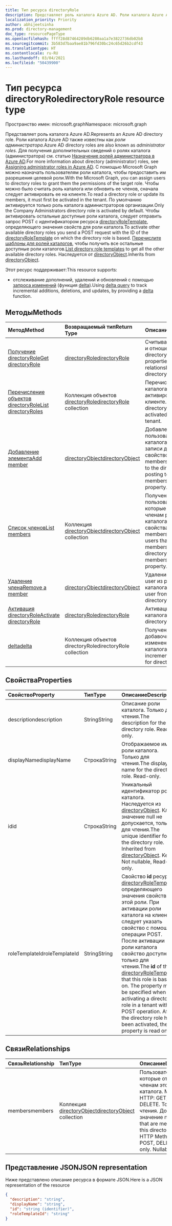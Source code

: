 ```yaml
---
title: Тип ресурса directoryRole
description: Представляет роль каталога Azure AD. Роли каталога Azure AD также известны как *роли администратора*.
localization_priority: Priority
author: abhijeetsinha
ms.prod: directory-management
doc_type: resourcePageType
ms.openlocfilehash: ffff28d87464289db6280aa1a7e3822736db02b8
ms.sourcegitcommit: 3b583d7baa9ae81b796fd30bc24c65d26b2cdf43
ms.translationtype: HT
ms.contentlocale: ru-RU
ms.lasthandoff: 03/04/2021
ms.locfileid: "50439900"
---
```

# <a name="directoryrole-resource-type"></a><span data-ttu-id="4e966-104">Тип ресурса directoryRole</span><span class="sxs-lookup"><span data-stu-id="4e966-104">directoryRole resource type</span></span>

<span data-ttu-id="4e966-105">Пространство имен: microsoft.graph</span><span class="sxs-lookup"><span data-stu-id="4e966-105">Namespace: microsoft.graph</span></span>

<span data-ttu-id="4e966-106">Представляет роль каталога Azure AD.</span><span class="sxs-lookup"><span data-stu-id="4e966-106">Represents an Azure AD directory role.</span></span> <span data-ttu-id="4e966-107">Роли каталога Azure AD также известны как *роли администратора*.</span><span class="sxs-lookup"><span data-stu-id="4e966-107">Azure AD directory roles are also known as *administrator roles*.</span></span> <span data-ttu-id="4e966-108">Для получения дополнительных сведений о ролях каталога (администратора) см. статью [Назначение ролей администратора в Azure AD](/azure/active-directory/users-groups-roles/directory-assign-admin-roles).</span><span class="sxs-lookup"><span data-stu-id="4e966-108">For more information about directory (administrator) roles, see [Assigning administrator roles in Azure AD](/azure/active-directory/users-groups-roles/directory-assign-admin-roles).</span></span> <span data-ttu-id="4e966-109">С помощью Microsoft Graph можно назначать пользователям роли каталога, чтобы предоставить им разрешения целевой роли.</span><span class="sxs-lookup"><span data-stu-id="4e966-109">With the Microsoft Graph, you can assign users to directory roles to grant them the permissions of the target role.</span></span> <span data-ttu-id="4e966-110">Чтобы можно было считать роль каталога или обновить ее членов, сначала следует активировать ее на клиенте.</span><span class="sxs-lookup"><span data-stu-id="4e966-110">To read a directory role or update its members, it must first be activated in the tenant.</span></span> <span data-ttu-id="4e966-111">По умолчанию активируется только роль каталога администраторов организации.</span><span class="sxs-lookup"><span data-stu-id="4e966-111">Only the Company Administrators directory role is activated by default.</span></span> <span data-ttu-id="4e966-112">Чтобы активировать остальные доступные роли каталога, следует отправить запрос POST с идентификатором ресурса [directoryRoleTemplate](directoryroletemplate.md), определяющего значения свойств для роли каталога.</span><span class="sxs-lookup"><span data-stu-id="4e966-112">To activate other available directory roles you send a POST request with the ID of the [directoryRoleTemplate](directoryroletemplate.md) on which the directory role is based.</span></span> <span data-ttu-id="4e966-113">[Перечислите шаблоны для ролей каталогов](../api/directoryroletemplate-list.md), чтобы получить все остальные доступные роли каталогов.</span><span class="sxs-lookup"><span data-stu-id="4e966-113">[List directory role templates](../api/directoryroletemplate-list.md) to get all the other available directory roles.</span></span> <span data-ttu-id="4e966-114">Наследуется от [directoryObject](directoryobject.md).</span><span class="sxs-lookup"><span data-stu-id="4e966-114">Inherits from [directoryObject](directoryobject.md).</span></span>

<span data-ttu-id="4e966-115">Этот ресурс поддерживает:</span><span class="sxs-lookup"><span data-stu-id="4e966-115">This resource supports:</span></span>

- <span data-ttu-id="4e966-116">отслеживание дополнений, удалений и обновлений с помощью [запроса изменений](/graph/delta-query-overview) (функция [delta](../api/directoryrole-delta.md)).</span><span class="sxs-lookup"><span data-stu-id="4e966-116">Using [delta query](/graph/delta-query-overview) to track incremental additions, deletions, and updates, by providing a [delta](../api/directoryrole-delta.md) function.</span></span>

## <a name="methods"></a><span data-ttu-id="4e966-117">Методы</span><span class="sxs-lookup"><span data-stu-id="4e966-117">Methods</span></span>

| <span data-ttu-id="4e966-118">Метод</span><span class="sxs-lookup"><span data-stu-id="4e966-118">Method</span></span>       | <span data-ttu-id="4e966-119">Возвращаемый тип</span><span class="sxs-lookup"><span data-stu-id="4e966-119">Return Type</span></span>  |<span data-ttu-id="4e966-120">Описание</span><span class="sxs-lookup"><span data-stu-id="4e966-120">Description</span></span>|
|:---------------|:--------|:----------|
|[<span data-ttu-id="4e966-121">Получение directoryRole</span><span class="sxs-lookup"><span data-stu-id="4e966-121">Get directoryRole</span></span>](../api/directoryrole-get.md) | [<span data-ttu-id="4e966-122">directoryRole</span><span class="sxs-lookup"><span data-stu-id="4e966-122">directoryRole</span></span>](directoryrole.md) | <span data-ttu-id="4e966-123">Считывание свойств и отношений объекта directoryRole.</span><span class="sxs-lookup"><span data-stu-id="4e966-123">Read properties and relationships of directoryRole object.</span></span> |
|[<span data-ttu-id="4e966-124">Перечисление объектов directoryRole</span><span class="sxs-lookup"><span data-stu-id="4e966-124">List directoryRoles</span></span>](../api/directoryrole-list.md) | <span data-ttu-id="4e966-125">Коллекция объектов [directoryRole](directoryrole.md)</span><span class="sxs-lookup"><span data-stu-id="4e966-125">[directoryRole](directoryrole.md) collection</span></span> | <span data-ttu-id="4e966-126">Перечисление ролей каталога, активированных в клиенте.</span><span class="sxs-lookup"><span data-stu-id="4e966-126">List the directory roles that are activated in the tenant.</span></span> |
|[<span data-ttu-id="4e966-127">Добавление элемента</span><span class="sxs-lookup"><span data-stu-id="4e966-127">Add member</span></span>](../api/directoryrole-post-members.md) |[<span data-ttu-id="4e966-128">directoryObject</span><span class="sxs-lookup"><span data-stu-id="4e966-128">directoryObject</span></span>](directoryobject.md)| <span data-ttu-id="4e966-129">Добавление пользователя в роль каталога путем записи данных в свойство навигации members.</span><span class="sxs-lookup"><span data-stu-id="4e966-129">Add a user to the directory role by posting to the members navigation property.</span></span>|
|[<span data-ttu-id="4e966-130">Список членов</span><span class="sxs-lookup"><span data-stu-id="4e966-130">List members</span></span>](../api/directoryrole-list-members.md) |<span data-ttu-id="4e966-131">Коллекция [directoryObject](directoryobject.md)</span><span class="sxs-lookup"><span data-stu-id="4e966-131">[directoryObject](directoryobject.md) collection</span></span>| <span data-ttu-id="4e966-132">Получение пользователей, которые относятся к членам роли каталога, из свойства навигации members.</span><span class="sxs-lookup"><span data-stu-id="4e966-132">Get the users that are members of the directory role from the members navigation property.</span></span>|
|[<span data-ttu-id="4e966-133">Удаление члена</span><span class="sxs-lookup"><span data-stu-id="4e966-133">Remove a member</span></span>](../api/directoryrole-delete-member.md) |[<span data-ttu-id="4e966-134">directoryObject</span><span class="sxs-lookup"><span data-stu-id="4e966-134">directoryObject</span></span>](directoryobject.md)| <span data-ttu-id="4e966-135">Удаление ресурса user из роли каталога.</span><span class="sxs-lookup"><span data-stu-id="4e966-135">Remove a user from the directory role.</span></span>|
|[<span data-ttu-id="4e966-136">Активация directoryRole</span><span class="sxs-lookup"><span data-stu-id="4e966-136">Activate directoryRole</span></span>](../api/directoryrole-post-directoryroles.md) |[<span data-ttu-id="4e966-137">directoryRole</span><span class="sxs-lookup"><span data-stu-id="4e966-137">directoryRole</span></span>](directoryrole.md) | <span data-ttu-id="4e966-138">Активация роли каталога.</span><span class="sxs-lookup"><span data-stu-id="4e966-138">Activate a directory role.</span></span>|
|[<span data-ttu-id="4e966-139">delta</span><span class="sxs-lookup"><span data-stu-id="4e966-139">delta</span></span>](../api/directoryrole-delta.md)|<span data-ttu-id="4e966-140">Коллекция объектов directoryRole</span><span class="sxs-lookup"><span data-stu-id="4e966-140">directoryRole collection</span></span>| <span data-ttu-id="4e966-141">Получение добавочных изменений для ролей каталога.</span><span class="sxs-lookup"><span data-stu-id="4e966-141">Get incremental changes for directory roles.</span></span> |

## <a name="properties"></a><span data-ttu-id="4e966-142">Свойства</span><span class="sxs-lookup"><span data-stu-id="4e966-142">Properties</span></span>
| <span data-ttu-id="4e966-143">Свойство</span><span class="sxs-lookup"><span data-stu-id="4e966-143">Property</span></span>   | <span data-ttu-id="4e966-144">Тип</span><span class="sxs-lookup"><span data-stu-id="4e966-144">Type</span></span> | <span data-ttu-id="4e966-145">Описание</span><span class="sxs-lookup"><span data-stu-id="4e966-145">Description</span></span> |
|:---------------|:--------|:----------|
|<span data-ttu-id="4e966-146">description</span><span class="sxs-lookup"><span data-stu-id="4e966-146">description</span></span>|<span data-ttu-id="4e966-147">String</span><span class="sxs-lookup"><span data-stu-id="4e966-147">String</span></span>|<span data-ttu-id="4e966-p103">Описание роли каталога. Только для чтения.</span><span class="sxs-lookup"><span data-stu-id="4e966-p103">The description for the directory role. Read-only.</span></span> |
|<span data-ttu-id="4e966-150">displayName</span><span class="sxs-lookup"><span data-stu-id="4e966-150">displayName</span></span>|<span data-ttu-id="4e966-151">Строка</span><span class="sxs-lookup"><span data-stu-id="4e966-151">String</span></span>|<span data-ttu-id="4e966-p104">Отображаемое имя роли каталога. Только для чтения.</span><span class="sxs-lookup"><span data-stu-id="4e966-p104">The display name for the directory role. Read-only.</span></span> |
|<span data-ttu-id="4e966-154">id</span><span class="sxs-lookup"><span data-stu-id="4e966-154">id</span></span>|<span data-ttu-id="4e966-155">Строка</span><span class="sxs-lookup"><span data-stu-id="4e966-155">String</span></span>|<span data-ttu-id="4e966-p105">Уникальный идентификатор роли каталога. Наследуется из [directoryObject](directoryobject.md). Ключ, значение null не допускается, только для чтения.</span><span class="sxs-lookup"><span data-stu-id="4e966-p105">The unique identifier for the directory role. Inherited from [directoryObject](directoryobject.md). Key, Not nullable, Read-only.</span></span>|
|<span data-ttu-id="4e966-159">roleTemplateId</span><span class="sxs-lookup"><span data-stu-id="4e966-159">roleTemplateId</span></span>|<span data-ttu-id="4e966-160">String</span><span class="sxs-lookup"><span data-stu-id="4e966-160">String</span></span>| <span data-ttu-id="4e966-p106">Свойство **id** ресурса [directoryRoleTemplate](directoryroletemplate.md), определяющего значения свойств для этой роли. При активации роли каталога на клиенте следует указать свойство с помощью операции POST. После активации роли каталога свойство доступно только для чтения.</span><span class="sxs-lookup"><span data-stu-id="4e966-p106">The **id** of the [directoryRoleTemplate](directoryroletemplate.md) that this role is based on. The property must be specified when activating a directory role in a tenant with a POST operation. After the directory role has been activated, the property is read only.</span></span> |

## <a name="relationships"></a><span data-ttu-id="4e966-164">Связи</span><span class="sxs-lookup"><span data-stu-id="4e966-164">Relationships</span></span>
| <span data-ttu-id="4e966-165">Связь</span><span class="sxs-lookup"><span data-stu-id="4e966-165">Relationship</span></span> | <span data-ttu-id="4e966-166">Тип</span><span class="sxs-lookup"><span data-stu-id="4e966-166">Type</span></span> |<span data-ttu-id="4e966-167">Описание</span><span class="sxs-lookup"><span data-stu-id="4e966-167">Description</span></span>|
|:---------------|:--------|:----------|
|<span data-ttu-id="4e966-168">members</span><span class="sxs-lookup"><span data-stu-id="4e966-168">members</span></span>|<span data-ttu-id="4e966-169">Коллекция [directoryObject](directoryobject.md)</span><span class="sxs-lookup"><span data-stu-id="4e966-169">[directoryObject](directoryobject.md) collection</span></span>|<span data-ttu-id="4e966-p107">Пользователи, которые относятся к членам этой роли каталога. Методы HTTP: GET, POST, DELETE. Только для чтения. Допускается значение null.</span><span class="sxs-lookup"><span data-stu-id="4e966-p107">Users that are members of this directory role. HTTP Methods: GET, POST, DELETE. Read-only. Nullable.</span></span>|

## <a name="json-representation"></a><span data-ttu-id="4e966-174">Представление JSON</span><span class="sxs-lookup"><span data-stu-id="4e966-174">JSON representation</span></span>

<span data-ttu-id="4e966-175">Ниже представлено описание ресурса в формате JSON.</span><span class="sxs-lookup"><span data-stu-id="4e966-175">Here is a JSON representation of the resource</span></span>

<!--{
  "blockType": "resource",
  "openType": true,
  "optionalProperties": [
    "memberOf",
    "members",
    "ownedObjects",
    "owners"
  ],
  "keyProperty": "id",
  "baseType": "microsoft.graph.directoryObject",
  "@odata.type": "microsoft.graph.directoryRole",
  "@odata.annotations": [
    {
      "capabilities": {
        "toppable": false
      }
    }
  ]
}-->

```json
{
  "description": "string",
  "displayName": "string",
  "id": "string (identifier)",
  "roleTemplateId": "string"
}

```

<!-- uuid: 8fcb5dbc-d5aa-4681-8e31-b001d5168d79
2015-10-25 14:57:30 UTC -->
<!-- {
  "type": "#page.annotation",
  "description": "directoryRole resource",
  "keywords": "",
  "section": "documentation",
  "tocPath": ""
}-->
